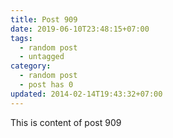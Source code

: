 ```yaml
---
title: Post 909
date: 2019-06-10T23:48:15+07:00
tags:
  - random post
  - untagged
category:
  - random post
  - post has 0
updated: 2014-02-14T19:43:32+07:00
---
```

This is content of post 909